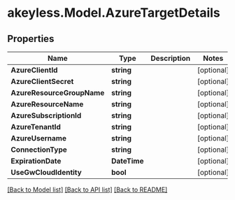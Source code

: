 # akeyless.Model.AzureTargetDetails

## Properties

Name | Type | Description | Notes
------------ | ------------- | ------------- | -------------
**AzureClientId** | **string** |  | [optional] 
**AzureClientSecret** | **string** |  | [optional] 
**AzureResourceGroupName** | **string** |  | [optional] 
**AzureResourceName** | **string** |  | [optional] 
**AzureSubscriptionId** | **string** |  | [optional] 
**AzureTenantId** | **string** |  | [optional] 
**AzureUsername** | **string** |  | [optional] 
**ConnectionType** | **string** |  | [optional] 
**ExpirationDate** | **DateTime** |  | [optional] 
**UseGwCloudIdentity** | **bool** |  | [optional] 

[[Back to Model list]](../README.md#documentation-for-models) [[Back to API list]](../README.md#documentation-for-api-endpoints) [[Back to README]](../README.md)

